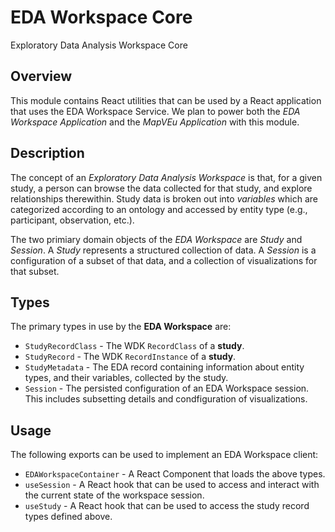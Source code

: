 # EDA Workspace Core

Exploratory Data Analysis Workspace Core

## Overview

This module contains React utilities that can be used by a React application that uses the EDA Workspace Service. We plan to power both the *EDA Workspace Application* and the *MapVEu Application* with this module.

## Description

The concept of an _Exploratory Data Analysis Workspace_ is that, for a given study, a person can browse the data collected for that study, and explore relationships therewithin. Study data is broken out into _variables_ which are categorized according to an ontology and accessed by entity type (e.g., participant, observation, etc.).

The two primiary domain objects of the _EDA Workspace_ are _Study_ and _Session_. A _Study_ represents a structured collection of data. A _Session_ is a configuration of a subset of that data, and a collection of visualizations for that subset.

## Types

The primary types in use by the **EDA Workspace** are:

* `StudyRecordClass` - The WDK `RecordClass` of a **study**.
* `StudyRecord` - The WDK `RecordInstance` of a **study**.
* `StudyMetadata` - The EDA record containing information about entity types, and their variables, collected by the study.
* `Session` - The persisted configuration of an EDA Workspace session. This includes subsetting details and condfiguration of visualizations.

## Usage

The following exports can be used to implement an EDA Workspace client:

* `EDAWorkspaceContainer` - A React Component that loads the above types.
* `useSession` - A React hook that can be used to access and interact with the current state of the workspace session.
* `useStudy` - A React hook that can be used to access the study record types defined above.

